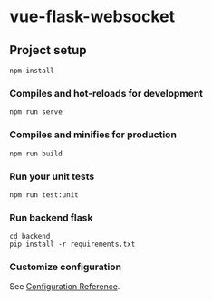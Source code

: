 # vue-flask-websocket

## Project setup
```
npm install
```

### Compiles and hot-reloads for development
```
npm run serve
```

### Compiles and minifies for production
```
npm run build
```

### Run your unit tests
```
npm run test:unit
```

### Run backend flask
```
cd backend
pip install -r requirements.txt
```

### Customize configuration
See [Configuration Reference](https://cli.vuejs.org/config/).
